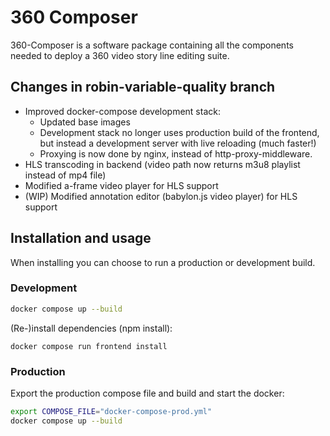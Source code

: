 # 360 Composer

360-Composer is a software package containing all the components needed to deploy a 360 video story line editing suite.

## Changes in robin-variable-quality branch

- Improved docker-compose development stack:
  - Updated base images
  - Development stack no longer uses production build of the frontend, but instead a development server with live reloading (much faster!)
  - Proxying is now done by nginx, instead of http-proxy-middleware.
- HLS transcoding in backend (video path now returns m3u8 playlist instead of mp4 file)
- Modified a-frame video player for HLS support
- (WIP) Modified annotation editor (babylon.js video player) for HLS support

## Installation and usage

When installing you can choose to run a production or development build.

### Development

```bash
docker compose up --build
```

(Re-)install dependencies (npm install):
```
docker compose run frontend install
```

### Production

Export the production compose file and build and start the docker:

```bash
export COMPOSE_FILE="docker-compose-prod.yml"
docker compose up --build
```
